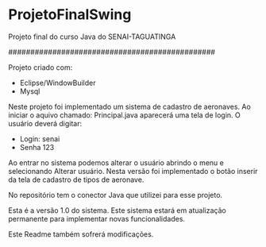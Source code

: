 # ProjetoFinalSwing

Projeto final do curso Java do SENAI-TAGUATINGA

###############################################

Projeto criado com:
- Eclipse/WindowBuilder
- Mysql

Neste projeto foi implementado um sistema de cadastro de aeronaves.
Ao iniciar o aquivo chamado: Principal.java aparecerá uma tela de login.
O usuário deverá digitar:
- Login:
senai
- Senha
123

Ao entrar no sistema podemos alterar o usuário abrindo o menu e selecionando Alterar usuário.
Nesta versão foi implementado o botão inserir da tela de cadastro de tipos de aeronave.

No repositório tem o conector Java que utilizei para esse projeto.

Esta é a versão 1.0 do sistema.
Este sistema estará em atualização permanente para implementar novas funcionalidades.

Este Readme também sofrerá modificações.
